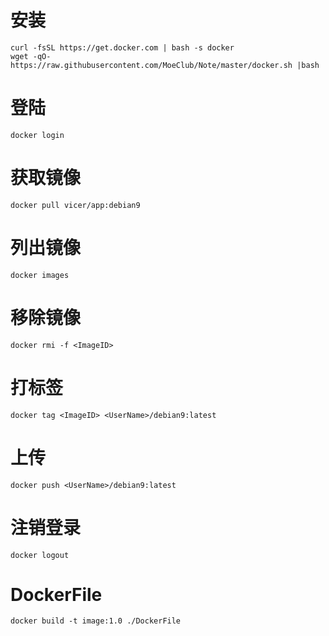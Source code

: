 # 安装
```
curl -fsSL https://get.docker.com | bash -s docker
wget -qO- https://raw.githubusercontent.com/MoeClub/Note/master/docker.sh |bash
```
# 登陆
```
docker login
```
# 获取镜像
```
docker pull vicer/app:debian9
```
# 列出镜像
```
docker images
```
# 移除镜像
```
docker rmi -f <ImageID>
```
# 打标签
```
docker tag <ImageID> <UserName>/debian9:latest
```
# 上传
```
docker push <UserName>/debian9:latest
```
# 注销登录
```
docker logout
```
# DockerFile
```
docker build -t image:1.0 ./DockerFile
```

